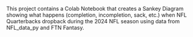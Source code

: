 This project contains a Colab Notebook that creates a Sankey Diagram showing what happens (completion, incompletion, sack, etc.) when NFL Quarterbacks dropback during the 2024 NFL season using data from NFL_data_py and FTN Fantasy.

